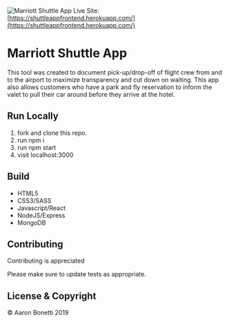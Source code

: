 ![Marriott Shuttle App ](https://www.aaronmikebonetti.com/static/media/launch-sight.1a6a7c29.webp)
Live Site: [https://shuttleappfrontend.herokuapp.com/](https://shuttleappfrontend.herokuapp.com/)

# Marriott Shuttle App

This tool was created to document pick-up/drop-off of flight crew from and to the airport to maximize transparency and cut down on waiting. This app also allows customers who have a park and fly reservation to inform the valet to pull their car around before they arrive at the hotel.

## Run Locally

1. fork and clone this repo.
2. run npm i
3. run npm start
4. visit localhost:3000

## Build

* HTML5
* CSS3/SASS
* Javascript/React
* NodeJS/Express
* MongoDB

## Contributing

Contributing is appreciated

Please make sure to update tests as appropriate.

## License & Copyright

© Aaron Bonetti 2019